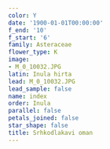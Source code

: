 ```yaml
---
color: Y
date: '1900-01-01T00:00:00'
f_end: '10'
f_start: '6'
family: Asteraceae
flower_type: K
image:
- M_0_10032.JPG
latin: Inula hirta
lead: M_0_10032.JPG
lead_sample: false
name: index
order: Inula
parallel: false
petals_joined: false
star_shape: false
title: Srhkodlakavi oman
---
```


